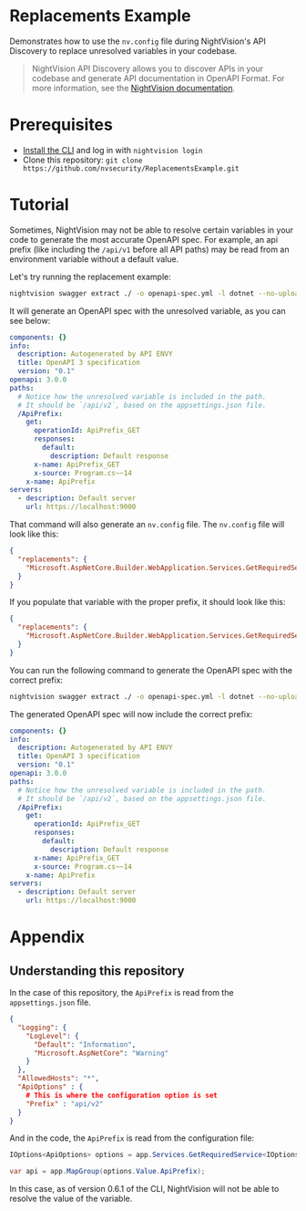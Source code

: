 # Replacements Example

Demonstrates how to use the `nv.config` file during NightVision's API Discovery to replace unresolved variables in your codebase. 

> NightVision API Discovery allows you to discover APIs in your codebase and generate API documentation in OpenAPI Format. For more information, see the [NightVision documentation](https://docs.nightvision.net/docs/api-discovery-tutorial).

# Prerequisites

* [Install the CLI](https://docs.nightvision.net/docs/installing-the-cli) and log in with `nightvision login`
* Clone this repository: `git clone https://github.com/nvsecurity/ReplacementsExample.git`

# Tutorial

Sometimes, NightVision may not be able to resolve certain variables in your code to generate the most accurate OpenAPI spec. For example, an api prefix (like including the `/api/v1` before all API paths) may be read from an environment variable without a default value. 

Let's try running the replacement example:

```bash
nightvision swagger extract ./ -o openapi-spec.yml -l dotnet --no-upload
```

It will generate an OpenAPI spec with the unresolved variable, as you can see below:

```yaml
components: {}
info:
  description: Autogenerated by API ENVY
  title: OpenAPI 3 specification
  version: "0.1"
openapi: 3.0.0
paths:
  # Notice how the unresolved variable is included in the path. 
  # It should be `/api/v2`, based on the appsettings.json file.
  /ApiPrefix:
    get:
      operationId: ApiPrefix_GET
      responses:
        default:
          description: Default response
      x-name: ApiPrefix_GET
      x-source: Program.cs~~14
    x-name: ApiPrefix
servers:
  - description: Default server
    url: https://localhost:9000
```


That command will also generate an `nv.config` file. The `nv.config` file will look like this:
```json
{
  "replacements": {
    "Microsoft.AspNetCore.Builder.WebApplication.Services.GetRequiredService().Value.ApiPrefix": null
  }
}
```

If you populate that variable with the proper prefix, it should look like this:

```json
{
  "replacements": {
    "Microsoft.AspNetCore.Builder.WebApplication.Services.GetRequiredService().Value.ApiPrefix": "api/v2"
  }
}
```

You can run the following command to generate the OpenAPI spec with the correct prefix:

```bash
nightvision swagger extract ./ -o openapi-spec.yml -l dotnet --no-upload --config nv.config
```

The generated OpenAPI spec will now include the correct prefix:

```yaml
components: {}
info:
  description: Autogenerated by API ENVY
  title: OpenAPI 3 specification
  version: "0.1"
openapi: 3.0.0
paths:
  # Notice how the unresolved variable is included in the path. 
  # It should be `/api/v2`, based on the appsettings.json file.
  /ApiPrefix:
    get:
      operationId: ApiPrefix_GET
      responses:
        default:
          description: Default response
      x-name: ApiPrefix_GET
      x-source: Program.cs~~14
    x-name: ApiPrefix
servers:
  - description: Default server
    url: https://localhost:9000
```

# Appendix

## Understanding this repository

In the case of this repository, the `ApiPrefix` is read from the `appsettings.json` file.

```json
{
  "Logging": {
    "LogLevel": {
      "Default": "Information",
      "Microsoft.AspNetCore": "Warning"
    }
  },
  "AllowedHosts": "*",
  "ApiOptions" : {
    # This is where the configuration option is set
    "Prefix" : "api/v2"
  }
}
```

And in the code, the `ApiPrefix` is read from the configuration file:

```csharp
IOptions<ApiOptions> options = app.Services.GetRequiredService<IOptions<ApiOptions>>();

var api = app.MapGroup(options.Value.ApiPrefix); 
```

In this case, as of version 0.6.1 of the CLI, NightVision will not be able to resolve the value of the variable.
